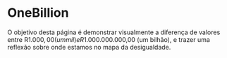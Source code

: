 # OneBillion
O objetivo desta página é demonstrar visualmente a diferença de valores entre R$1.000,00 (um mil) e R$1.000.000.000,00 (um bilhão), e trazer uma reflexão sobre onde estamos no mapa da desigualdade.
